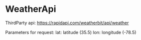 # WeatherApi
ThirdParty api: https://rapidapi.com/weatherbit/api/weather

Parameters for request:
  lat: latitude (35.5)
  lon: longitude (-78.5)

